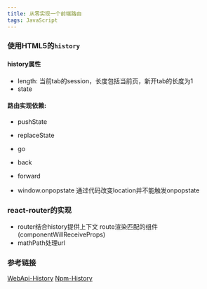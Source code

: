 ```yaml
---
title: 从零实现一个前端路由
tags: JavaScript
---
```



### 使用HTML5的`history`


#### history属性

+ length: 当前tab的session，长度包括当前页，新开tab的长度为1
+ state



#### 路由实现依赖:

+ pushState
+ replaceState
+ go
+ back
+ forward


+ window.onpopstate
  通过代码改变location并不能触发onpopstate






### react-router的实现

+ router结合history提供上下文 route渲染匹配的组件(componentWillReceiveProps)
+ mathPath处理url




### 参考链接

[WebApi-History](https://developer.mozilla.org/en-US/docs/Web/API/History)
[Npm-History](https://github.com/ReactTraining/history#readme)
